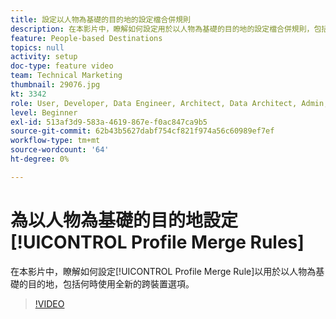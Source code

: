 ```yaml
---
title: 設定以人物為基礎的目的地的設定檔合併規則
description: 在本影片中，瞭解如何設定用於以人物為基礎的目的地的設定檔合併規則，包括何時使用全新的跨裝置選項。
feature: People-based Destinations
topics: null
activity: setup
doc-type: feature video
team: Technical Marketing
thumbnail: 29076.jpg
kt: 3342
role: User, Developer, Data Engineer, Architect, Data Architect, Admin, Leader
level: Beginner
exl-id: 513af3d9-583a-4619-867e-f0ac847ca9b5
source-git-commit: 62b43b5627dabf754cf821f974a56c60989ef7ef
workflow-type: tm+mt
source-wordcount: '64'
ht-degree: 0%

---
```


# 為以人物為基礎的目的地設定[!UICONTROL Profile Merge Rules]

在本影片中，瞭解如何設定[!UICONTROL Profile Merge Rule]以用於以人物為基礎的目的地，包括何時使用全新的跨裝置選項。

>[!VIDEO](https://video.tv.adobe.com/v/29076/?quality=12)
